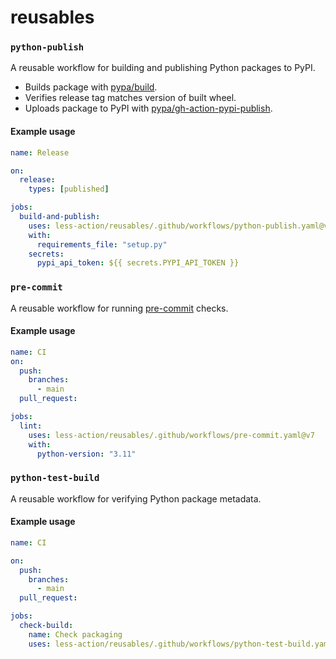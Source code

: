 # reusables

### `python-publish`

A reusable workflow for building and publishing Python packages to PyPI.

- Builds package with [pypa/build].
- Verifies release tag matches version of built wheel.
- Uploads package to PyPI with [pypa/gh-action-pypi-publish].

[pypa/build]: https://github.com/pypa/build
[pypa/gh-action-pypi-publish]: https://github.com/pypa/gh-action-pypi-publish

#### Example usage

```yaml
name: Release

on:
  release:
    types: [published]

jobs:
  build-and-publish:
    uses: less-action/reusables/.github/workflows/python-publish.yaml@v7
    with:
      requirements_file: "setup.py"
    secrets:
      pypi_api_token: ${{ secrets.PYPI_API_TOKEN }}
```

### `pre-commit`

A reusable workflow for running [pre-commit] checks.

[pre-commit]: https://pre-commit.com/

#### Example usage

```yaml
name: CI
on:
  push:
    branches:
      - main
  pull_request:

jobs:
  lint:
    uses: less-action/reusables/.github/workflows/pre-commit.yaml@v7
    with:
      python-version: "3.11"
```

### `python-test-build`

A reusable workflow for verifying Python package metadata.

#### Example usage

```yaml
name: CI

on:
  push:
    branches:
      - main
  pull_request:

jobs:
  check-build:
    name: Check packaging
    uses: less-action/reusables/.github/workflows/python-test-build.yaml@v7
```
